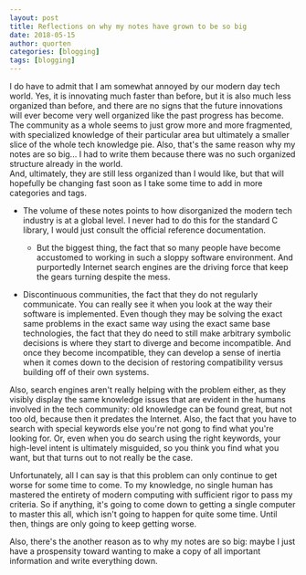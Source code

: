 ```yaml
---
layout: post
title: Reflections on why my notes have grown to be so big
date: 2018-05-15
author: quorten
categories: [blogging]
tags: [blogging]
---
```


I do have to admit that I am somewhat annoyed by our modern day tech 
world.  Yes, it is innovating much faster than before, but it is also 
much less organized than before, and there are no signs that the future 
innovations will ever become very well organized like the past progress 
has become.  The community as a whole seems to just grow more and more 
fragmented, with specialized knowledge of their particular area but 
ultimately a smaller slice of the whole tech knowledge pie.  Also, 
that's the same reason why my notes are so big... I had to write them 
because there was no such organized structure already in the world.  
And, ultimately, they are still less organized than I would like, but 
that will hopefully be changing fast soon as I take some time to add in 
more categories and tags.

* The volume of these notes points to how disorganized the modern tech
  industry is at a global level.  I never had to do this for the
  standard C library, I would just consult the official reference
  documentation.

    * But the biggest thing, the fact that so many people have become
      accustomed to working in such a sloppy software environment.
      And purportedly Internet search engines are the driving force
      that keep the gears turning despite the mess.

* Discontinuous communities, the fact that they do not regularly
  communicate.  You can really see it when you look at the way their
  software is implemented.  Even though they may be solving the exact
  same problems in the exact same way using the exact same base
  technologies, the fact that they do need to still make arbitrary
  symbolic decisions is where they start to diverge and become
  incompatible.  And once they become incompatible, they can develop a
  sense of inertia when it comes down to the decision of restoring
  compatibility versus building off of their own systems.

Also, search engines aren't really helping with the problem either, as 
they visibly display the same knowledge issues that are evident in the 
humans involved in the tech community: old knowledge can be found great, 
but not too old, because then it predates the Internet.  Also, the fact 
that you have to search with special keywords else you're not gong to 
find what you're looking for.  Or, even when you do search using the 
right keywords, your high-level intent is ultimately misguided, so you 
think you find what you want, but that turns out to not really be the 
case.

Unfortunately, all I can say is that this problem can only continue to 
get worse for some time to come.  To my knowledge, no single human has 
mastered the entirety of modern computing with sufficient rigor to pass 
my criteria.  So if anything, it's going to come down to getting a 
single computer to master this all, which isn't going to happen for 
quite some time.  Until then, things are only going to keep getting 
worse.

Also, there's the another reason as to why my notes are so big: maybe I 
just have a prospensity toward wanting to make a copy of all important 
information and write everything down.
